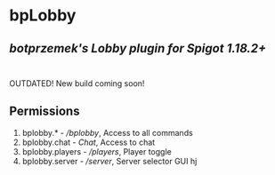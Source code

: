 # bpLobby

## _botprzemek's Lobby plugin for Spigot 1.18.2+_<br><br>

OUTDATED! New build coming soon!

## Permissions
1. bplobby.* - */bplobby*, Access to all commands
2. bplobby.chat - *Chat*, Access to chat
3. bplobby.players - */players*, Player toggle
4. bplobby.server - */server*, Server selector GUI
hj
